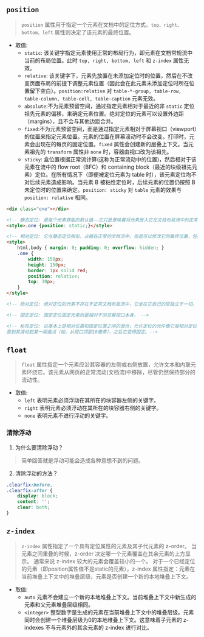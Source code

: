 ## `position`

> `position` 属性用于指定一个元素在文档中的定位方式。`top、right、bottom、left` 属性则决定了该元素的最终位置。

- 取值:
    - `static`: 该关键字指定元素使用正常的布局行为，即元素在文档常规流中当前的布局位置。此时 `top, right, bottom, left` 和 `z-index` 属性无效。
    - `relative`: 该关键字下，元素先放置在未添加定位时的位置，然后在不改变页面布局的前提下调整元素位置（因此会在此元素未添加定位时所在位置留下空白）。`position:relative` 对 `table-*-group, table-row, table-column, table-cell, table-caption` 元素无效。
    - `absolute`:不为元素预留空间，通过指定元素相对于最近的非 `static` 定位祖先元素的偏移，来确定元素位置。绝对定位的元素可以设置外边距（margins），且不会与其他边距合并。
    - `fixed`:不为元素预留空间，而是通过指定元素相对于屏幕视口（viewport）的位置来指定元素位置。元素的位置在屏幕滚动时不会改变。打印时，元素会出现在的每页的固定位置。`fixed` 属性会创建新的层叠上下文。当元素祖先的 `transform` 属性非 `none` 时，容器由视口改为该祖先。
    - `sticky`: 盒位置根据正常流计算(这称为正常流动中的位置)，然后相对于该元素在流中的 flow root（BFC）和 containing block（最近的块级祖先元素）定位。在所有情况下（即便被定位元素为 table 时），该元素定位均不对后续元素造成影响。当元素 B 被粘性定位时，后续元素的位置仍按照 B 未定位时的位置来确定。`position: sticky` 对 `table` 元素的效果与 `position: relative` 相同。

```HTML
<div class="one"></div>

<!-- 静态定位: 是每个元素获取的默认值——它只是意味着将元素放入它在文档布局流中的正常位置。 -->
<style>.one {position: static;}</style>

<!-- 相对定位: 它与静态定位相似，占据在正常的文档流中，但是可以修改它的最终位置，包括让它与页面上的其他元素重叠。-->
<style>
    html,body { margin: 0; padding: 0; overflow: hidden; }
    .one {
        width: 150px;
        height: 150px;
        border: 1px solid red;
        position: relative;
        top: 30px;
    }
</style>

<!-- 绝对定位: 绝对定位的元素不存在于正常文档布局流中，它坐在它自己的层独立于一切。 -->

<!-- 固定定位: 固定定位固定元素则是相对于浏览器视口本身。 -->

<!-- 粘性定位: 这基本上是相对位置和固定位置之间的混合，允许定位的元件像它被相对定位一样动作，
直到其滚动到某一阈值点（如，从视口顶部10像素），之后它变得固定。-->
```

## `float`

> `float` 属性指定一个元素应沿其容器的左侧或右侧放置，允许文本和内联元素环绕它。该元素从网页的正常流动(文档流)中移除，尽管仍然保持部分的流动性。

- 取值:
    - `left` 表明元素必须浮动在其所在的块容器左侧的关键字。
    - `right` 表明元素必须浮动在其所在的块容器右侧的关键字。
    - `none` 表明元素不进行浮动的关键字。

### 清除浮动

1. 为什么要清除浮动？

> 简单回答就是浮动可能会造成各种意想不到的问题。

2. 清除浮动的方法？

```CSS
.clearfix:before,
.clearfix:after {
    display: block;
    content: '';
    clear: both;
}
```

## `z-index`

> `z-index` 属性指定了一个具有定位属性的元素及其子代元素的 z-order。 当元素之间重叠的时候，z-order 决定哪一个元素覆盖在其余元素的上方显示。 通常来说 z-index 较大的元素会覆盖较小的一个。
> 对于一个已经定位的元素（即position属性值不是static的元素），z-index 属性指定：元素在当前堆叠上下文中的堆叠层级，元素是否创建一个新的本地堆叠上下文。

- 取值:
    - `auto` 元素不会建立一个新的本地堆叠上下文。当前堆叠上下文中新生成的元素和父元素堆叠层级相同。
    - `<integer>` 整型数字是生成的元素在当前堆叠上下文中的堆叠层级。元素同时会创建一个堆叠层级为0的本地堆叠上下文。这意味着子元素的 z-indexes 不与元素外的其余元素的 z-index 进行对比。